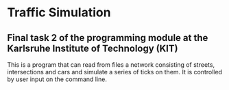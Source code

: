 # Traffic Simulation
## Final task 2 of the programming module at the Karlsruhe Institute of Technology (KIT)

This is a program that can read from files a network consisting of streets, intersections and cars and simulate a series of ticks on them. It is controlled by user input on the command line. 
